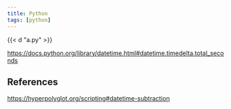```yaml
---
title: Python
tags: [python]
---
```


{{< d "a.py" >}}

<https://docs.python.org/library/datetime.html#datetime.timedelta.total_seconds>

## References

<https://hyperpolyglot.org/scripting#datetime-subtraction>
